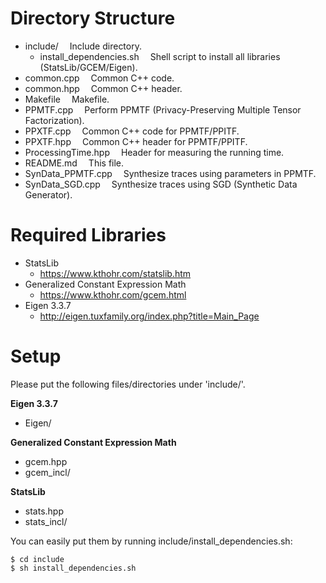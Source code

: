 # Directory Structure
- include/		&emsp;Include directory.
  - install_dependencies.sh			&emsp;Shell script to install all libraries (StatsLib/GCEM/Eigen).
- common.cpp		&emsp;Common C++ code.
- common.hpp		&emsp;Common C++ header.
- Makefile		&emsp;Makefile.
- PPMTF.cpp		&emsp;Perform PPMTF (Privacy-Preserving Multiple Tensor Factorization).
- PPXTF.cpp		&emsp;Common C++ code for PPMTF/PPITF.
- PPXTF.hpp		&emsp;Common C++ header for PPMTF/PPITF.
- ProcessingTime.hpp	&emsp;Header for measuring the running time.
- README.md		&emsp;This file.
- SynData_PPMTF.cpp	&emsp;Synthesize traces using parameters in PPMTF.
- SynData_SGD.cpp	&emsp;Synthesize traces using SGD (Synthetic Data Generator).

# Required Libraries
* StatsLib
  * https://www.kthohr.com/statslib.htm
* Generalized Constant Expression Math
  * https://www.kthohr.com/gcem.html
* Eigen 3.3.7
  * http://eigen.tuxfamily.org/index.php?title=Main_Page

# Setup
Please put the following files/directories under 'include/'.

**Eigen 3.3.7**
- Eigen/

**Generalized Constant Expression Math**
- gcem.hpp
- gcem_incl/

**StatsLib**
- stats.hpp
- stats_incl/

You can easily put them by running include/install_dependencies.sh:
```
$ cd include
$ sh install_dependencies.sh
```

